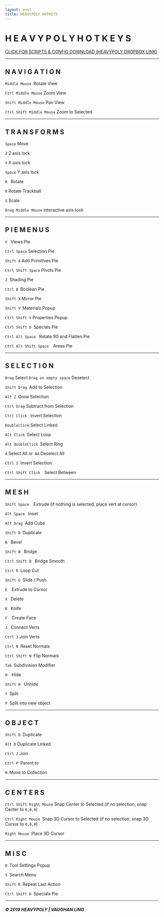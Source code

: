 ```yaml
---
layout: post
title: HEAVYPOLY HOTKEYS
---
```


# H E A V Y P O L Y   H O T K E Y S ###

[CLICK FOR SCRIPTS & CONFIG DOWNLOAD (HEAVYPOLY DROPBOX LINK)](https://www.youtube.com/redirect?q=https%3A%2F%2Fwww.dropbox.com%2Fsh%2F0hxro44yswl0nzq%2FAADugSZKQzFFQywN8xaIqIESa%3Fdl%3D1&redir_token=ptSZPQ5Cb0F-BA8gMnO2YWjzkIx8MTU0ODAxNTc3OEAxNTQ3OTI5Mzc4&event=video_description&v=aQKUCjTRzTk)

---

## N A V I G A T I O N ####
`Middle Mouse `Rotate View

`Ctrl Middle Mouse` Zoom View

`Shift Middle Mouse` Pan View

`Ctrl Shift Middle Mouse` Zoom to Selected

---

## T R A N S F O R M S
`Space`  Move

`Z` Z axis lock

`X` X axis lock

`Space` Y axis lock

`R ` Rotate

`R` Rotate Trackball

`S`  Scale

`Drag Middle Mouse` interactive axis lock

---

## P I E   M E N U S
`V ` Views Pie

`Ctrl Space`  Selection Pie

`Shift A` Add Primitives Pie

`Ctrl Shift Space` Pivots Pie

`Z `Shading Pie

`Ctrl B `Boolean Pie

`Shift X` Mirror Pie

`Shift V `Materials Popup

`Ctrl Shift V` Properties Popup

`Ctrl Shift D `Specials Pie

`Ctrl Alt Space ` Rotate 90 and Flatten Pie

`Ctrl Alt Shift Space  `Areas Pie

---

## S E L E C T I O N
`Drag` Select `Drag on empty space` Deselect

`Shift Drag `Add to Selection

`Alt Z `Grow Selection

`Ctrl Drag`  Subtract from Selection

`Ctrl Click ` Invert Selection

`Doubleclick`  Select Linked

`Alt Click `Select Loop

`Alt DoubleClick `Select Ring

`A`  Select All or` AA` Deselect All

`Ctrl I `Invert Selection

`Ctrl Shift Click  `Select Between

---

## M E S H
`Shift Space  `Extrude (if nothing is selected, place vert at cursor)

`Alt Space ` Inset

`Alt Drag `Add Cube

`Shift D `Duplicate

`B ` Bevel

`Shift B ` Bridge

`Ctrl Shift B ` Bridge Smooth

`Ctrl R `Loop Cut

`Shift G `Slide / Push

`E  `Extrude to Cursor

`X ` Delete

`K ` Knife

`F  `Create Face

`J ` Connect Verts

`Ctrl J`  Join Verts

`Ctrl N `Reset Normals

`Ctrl Shift N `Flip Normals

`Tab `Subdivision Modifier

`H  `Hide

`Shift H ` Unhide

`Y `Split

`P `Split into new object

---

## O B J E C T
`Shift D `Duplicate

`Alt D` Duplicate Linked

`Ctrl J` Join

`Ctrl P `Parent to

`M `Move to Collection

---

## C E N T E R S
`Ctrl Shift Right Mouse` Snap Center to Selected (if no selection, snap Center to `0,0,0`)

`Ctrl Right Mouse `Snap 3D Cursor to Selected (if no selection, snap 3D Cursor to `0,0,0`)

`Right Mouse `Place 3D Cursor

---

## M I S C
`D `Tool Settings Popup

`5 `Search Menu

`Shift R `Repeat Last Action

`Ctrl Shift D `Specials Pie

---

##### © 2019 HEAVYPOLY | VAUGHAN LING

